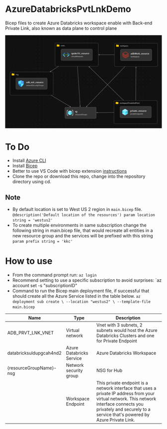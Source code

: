 # AzureDatabricksPvtLnkDemo
Bicep files to create Azure Databricks workspace enable with Back-end Private Link, also known as data plane to control plane

![Overview Diagram](images/EntityRelation01.png)

# To Do
- Install [Azure CLI](https://docs.microsoft.com/en-us/cli/azure/install-azure-cli-windows?tabs=azure-cli)
- Install [Bicep](https://docs.microsoft.com/en-us/azure/azure-resource-manager/bicep/install#azure-cli)
- Better to use VS Code with bicep extension [instructions](https://docs.microsoft.com/en-us/azure/azure-resource-manager/bicep/install#azure-cli)
- Clone the repo or download this repo, change into the repository directory using cd.

## Note

- By default location is set to West US 2 region in `main.bicep` file.
`@description('Default location of the resources')
param location string = 'westus2'`
- To create multiple environments in same subscription change the following string in main.bicep file, that would recreate all entities in a new resource group and the services will be prefixed with this string
`param prefix string = 'kkc'`

# How to use

- From the command prompt run: 
`az login`
- Recommend setting to use a specific subscription to avoid surprises:
`az account set -s "subscriptionID"
- Command to run the Bicep main deployment file, if successful that should create all the Azure Service listed in the table below.
`az deployment sub create \
    --location "westus2" \
    --template-file main.bicep `

| Name |Type |Description|
|--|--|--|
|ADB_PRVT_LNK_VNET|	Virtual network	| Vnet with 3 subnets, 2 subnets would host the Azure Databricks Clusters and one for Private Endpoint |
|databricksuldupgcah4nd2|	Azure Databricks Service|	Azure Databricks Workspace|
|{resourceGroupName}-nsg|	Network security group|	NSG for Hub|
||Workspace Endpoint| This private endpoint is a network interface that uses a private IP address from your virtual network. This network interface connects you privately and securely to a service that's powered by Azure Private Link.|

